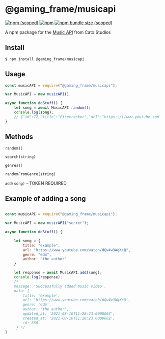 # @gaming_frame/musicapi
[![npm (scoped)](https://img.shields.io/npm/v/@gaming_frame/musicapi)](https://www.npmjs.com/package/@gaming_frame/musicapi)
[![npm](https://img.shields.io/npm/dw/@gaming_frame/musicapi)](https://www.npmjs.com/package/@gaming_frame/musicapi)
[![npm bundle size (scoped)](https://img.shields.io/bundlephobia/min/@gaming_frame/musicapi)](https://www.npmjs.com/package/@gaming_frame/musicapi)


A npm package for the [Music API](https://music.catostudios.nl/) from Cato Studios

## Install

```
$ npm install @gaming_frame/musicapi
```

## Usage

```js
const musicAPI = require("@gaming_frame/musicapi");

var MusicAPI = new musicAPI();

async function doStuff() {
    let song = await MusicAPI.random();
    console.log(song);
    // {"id":72,"title":"Firecracker","url":"https:\/\/www.youtube.com\/watch?v=_AQvXd-4tD0","genre":"fantasy bard","author":"Cami-Cat (feat. Khamydrian and more)","created_at":"2021-07-22T21:40:27.000000Z","updated_at":"2021-07-22T21:40:27.000000Z"}
}
```

## Methods

`random()`

`search(string)`

`genres()`

`randomFromGenre(string)`

`add(song)` - TOKEN REQUIRED

## Example of adding a song

```js

const musicAPI = require("@gaming_frame/musicapi");

var MusicAPI = new musicAPI("secret");

async function doStuff() {

    let song = {
        title: "example",
        url: "https://www.youtube.com/watch/dQw4w9WgXcQ",
        genre: "edm",
        author: "the author"
    }

    let response = await MusicAPI.add(song);
    console.log(response);
    /*
    message: 'Successfully added music video',
    data: {
        title: 'example',
        url: 'https://www.youtube.com/watch/dQw4w9WgXcQ',
        genre: 'edm',
        author: 'the author',
        updated_at: '2021-08-10T11:28:23.000000Z',
        created_at: '2021-08-10T11:28:23.000000Z',
        id: 666
     } */
}

```

